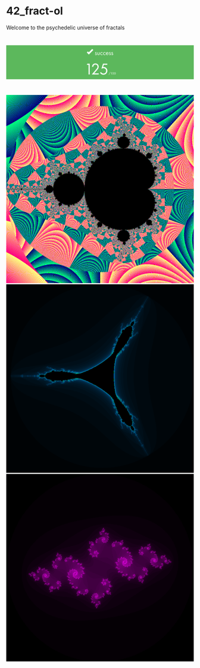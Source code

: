 # 42_fract-ol
Welcome to the psychedelic universe of fractals

#
![Alt text](screenshots/Screenshot%20from%202023-08-06%2017-05-16.png)
#

![Alt text](screenshots/Screenshot%20from%202023-08-06%2016-56-10.png)![Alt text](screenshots/Screenshot%20from%202023-08-06%2017-01-40.png)![Alt text](screenshots/Screenshot%20from%202023-08-06%2017-00-53.png)

